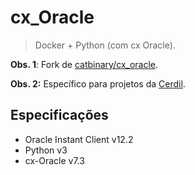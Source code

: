 # cx_Oracle

> Docker + Python (com cx Oracle).

**Obs. 1**: Fork de [catbinary/cx_oracle](https://github.com/catbinary/cx_oracle).

**Obs. 2:** Específico para projetos da [Cerdil](https://cerdil.com.br).

## Especificações

- Oracle Instant Client v12.2
- Python v3
- cx-Oracle v7.3
